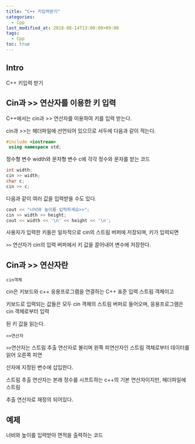 ```yaml
---
title: "C++ 키입력받기"
categories: 
  - Cpp
last_modified_at: 2018-08-14T13:00:00+09:00
tags: 
  - Cpp
toc: true
---
```


## Intro

C++ 키입력 받기

## Cin과 >> 연산자를 이용한 키 입력

C++에서는 cin과 >> 연산자를 이용하여 키를 입력 받는다.

cin과 >>는 <iostream> 헤더파일에 선언되어 있으므로 서두에 다음과 같이 적는다.
 ```c++
 #include <iostream>
  using namespace std;
```
  
  
  
정수형 변수 width와 문자형 변수 c에 각각 정수와 문자를 받는 코드

```c++
int width;
cin >> width;
char c;
cin >> c;
```

다음과 같이 여러 값을 입력받을 수도 있다.

```c++
cout << "너비와 높이를 입력하세요>>";
cin >> width >> height;
cout << width << '\n' << height << '\n';
```

사용자가 입력한 키들은 일차적으로 cin의 스트림 버퍼에 저장되며, <enter>키가 입력되면 
    
`>>` 연산자가 cin의 입력 버퍼에서 키 값을 끌어내어 변수에 저장한다.

## Cin과 >> 연산자란

``cin객체``

cin은 키보드와 c++ 응용프로그램을 연결하는 C++ 표준 입력 스트림 객체이고 

키보드로 입력되는 값들은 모두 cin 객체의 스트림 버퍼로 들어오며, 응용프로그램은 cin 객체로부터 입력

된 키 값을 읽는다.


``>>연산자``

`>>`연산자는 스트림 추출 연산자로 불리며 왼쪽 피연산자인 스트림 객체로부터 데이터를 읽어 오른쪽 피연

산자에 지정된 변수에 삽입한다.

스트림 추출 연산자는 본래 정수를 시프트하는 c++의 기본 연산자이지만, <iostream> 헤더파일에 스트림
    
추출 연산자로 재정의 되어있다.



## 예제

너비와 높이를 입력받아 면적을 출력하는 코드

<script src="https://gist.github.com/lesslate/a29abb0e1cd4e813c5f18888ae16e822.js"></script>
